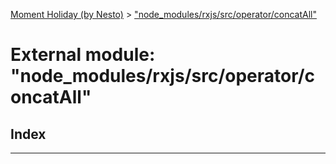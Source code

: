 [Moment Holiday (by Nesto)](../README.md) > ["node_modules/rxjs/src/operator/concatAll"](../modules/_node_modules_rxjs_src_operator_concatall_.md)

# External module: "node_modules/rxjs/src/operator/concatAll"

## Index

---

